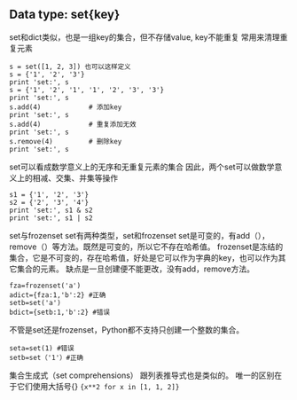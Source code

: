 Data type: set{key}
-------------------
set和dict类似，也是一组key的集合，但不存储value, key不能重复
常用来清理重复元素

    s = set([1, 2, 3]) 也可以这样定义
    s = {'1', '2', '3'}
    print 'set:', s
    s = {'1', '2', '1', '1', '2', '3', '3'}
    print 'set:', s
    s.add(4)            # 添加key
    print 'set:', s
    s.add(4)            # 重复添加无效
    print 'set:', s
    s.remove(4)         # 删除key
    print 'set:', s

set可以看成数学意义上的无序和无重复元素的集合
因此，两个set可以做数学意义上的相减、交集、并集等操作

    s1 = {'1', '2', '3'}
    s2 = {'2', '3', '4'}
    print 'set:', s1 & s2
    print 'set:', s1 | s2


set与frozenset
set有两种类型，set和frozenset
set是可变的，有add（），remove（）等方法。既然是可变的，所以它不存在哈希值。
frozenset是冻结的集合，它是不可变的，存在哈希值，好处是它可以作为字典的key，也可以作为其它集合的元素。
缺点是一旦创建便不能更改，没有add，remove方法。

    fza=frozenset('a')
    adict={fza:1,'b':2} #正确
    setb=set('a')
    bdict={setb:1,'b':2} #错误

不管是set还是frozenset，Python都不支持只创建一个整数的集合。

    seta=set(1) #错误
    setb=set（'1'）#正确

集合生成式（set comprehensions）
跟列表推导式也是类似的。 唯一的区别在于它们使用大括号{}
`{x**2 for x in [1, 1, 2]}`